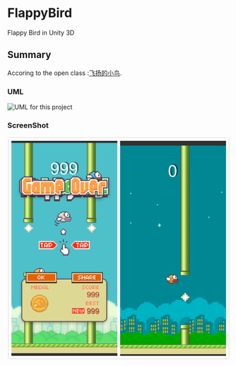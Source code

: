 # FlappyBird
Flappy Bird in Unity 3D
## Summary
Accoring to the open class :[飞扬的小鸟](https://www.taikr.com/course/399).
### UML
![UML for this project](https://github.com/bia24/FlappyBird/master/FlappyBird_UML.png)
### ScreenShot
![Screenshot](https://github.com/bia24/FlappyBird/raw/master/FlappyBird_screenshot.png)
